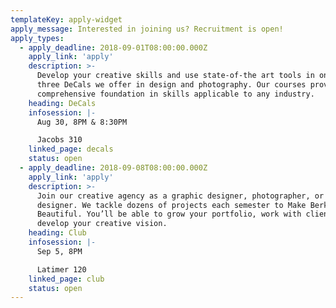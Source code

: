 ```yaml
---
templateKey: apply-widget
apply_message: Interested in joining us? Recruitment is open!
apply_types:
  - apply_deadline: 2018-09-01T08:00:00.000Z
    apply_link: 'apply'
    description: >-
      Develop your creative skills and use state-of-the art tools in one of the
      three DeCals we offer in design and photography. Our courses provide a
      comprehensive foundation in skills applicable to any industry.
    heading: DeCals
    infosession: |-
      Aug 30, 8PM & 8:30PM

      Jacobs 310
    linked_page: decals
    status: open
  - apply_deadline: 2018-09-08T08:00:00.000Z
    apply_link: 'apply'
    description: >-
      Join our creative agency as a graphic designer, photographer, or web
      designer. We tackle dozens of projects each semester to Make Berkeley
      Beautiful. You’ll be able to grow your portfolio, work with clients, and
      develop your creative vision.
    heading: Club
    infosession: |-
      Sep 5, 8PM

      Latimer 120
    linked_page: club
    status: open
---
```


